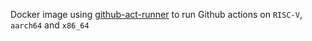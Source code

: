 Docker image using [github-act-runner](https://github.com/ChristopherHX/github-act-runner) to run Github actions on `RISC-V`, `aarch64` and `x86_64`
